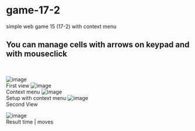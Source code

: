 # game-17-2
simple web game 15 (17-2) with context menu
## You can manage cells with arrows on keypad and with mouseclick
<br>

![image](https://github.com/17neverends/game-17-2/assets/118381764/49e0428b-76a2-401f-8e39-9a2c55e64a8e)<br>
First view
![image](https://github.com/17neverends/game-17-2/assets/118381764/52ff842e-9b5c-47bf-a02b-43eee766fbeb)<br>
Context menu
![image](https://github.com/17neverends/game-17-2/assets/118381764/be699fca-b884-49e2-9de3-96204f0abbd8)<br>
Setup with context menu
![image](https://github.com/17neverends/game-17-2/assets/118381764/67298463-de59-4be6-830d-450869f8185c)<br>
Second View

![image](https://github.com/17neverends/game-17-2/assets/118381764/16dc904c-fde5-48cf-a2db-91428fed0f73)<br>
Result time | moves


